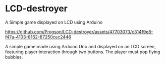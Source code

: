 # LCD-destroyer
A Simple game displayed on LCD using Arduino

https://github.com/Progson/LCD-destroyer/assets/47703073/c314f9e8-f47a-4103-8162-87250cec2446

A simple game made using Arduino Uno and displayed on an LCD screen, featuring player interaction through two buttons. The player must pop flying bubbles.
